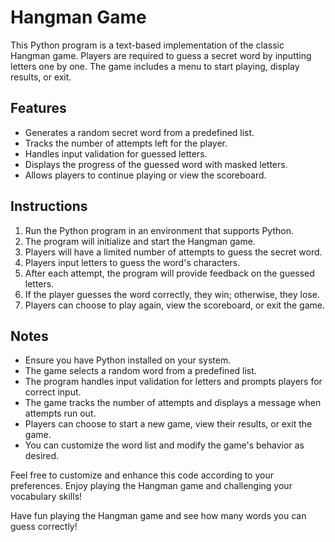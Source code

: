# Hangman Game

This Python program is a text-based implementation of the classic Hangman game. Players are required to guess a secret word by inputting letters one by one. The game includes a menu to start playing, display results, or exit.

## Features

- Generates a random secret word from a predefined list.
- Tracks the number of attempts left for the player.
- Handles input validation for guessed letters.
- Displays the progress of the guessed word with masked letters.
- Allows players to continue playing or view the scoreboard.

## Instructions

1. Run the Python program in an environment that supports Python.
2. The program will initialize and start the Hangman game.
3. Players will have a limited number of attempts to guess the secret word.
4. Players input letters to guess the word's characters.
5. After each attempt, the program will provide feedback on the guessed letters.
6. If the player guesses the word correctly, they win; otherwise, they lose.
7. Players can choose to play again, view the scoreboard, or exit the game.

## Notes

- Ensure you have Python installed on your system.
- The game selects a random word from a predefined list.
- The program handles input validation for letters and prompts players for correct input.
- The game tracks the number of attempts and displays a message when attempts run out.
- Players can choose to start a new game, view their results, or exit the game.
- You can customize the word list and modify the game's behavior as desired.

Feel free to customize and enhance this code according to your preferences. Enjoy playing the Hangman game and challenging your vocabulary skills!

Have fun playing the Hangman game and see how many words you can guess correctly!
